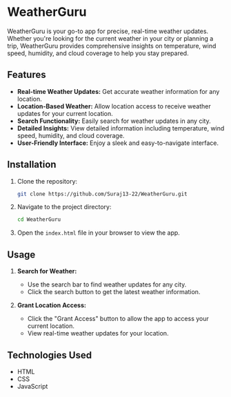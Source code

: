 # WeatherGuru

WeatherGuru is your go-to app for precise, real-time weather updates. Whether you're looking for the current weather in your city or planning a trip, WeatherGuru provides comprehensive insights on temperature, wind speed, humidity, and cloud coverage to help you stay prepared.

## Features

- **Real-time Weather Updates:** Get accurate weather information for any location.
- **Location-Based Weather:** Allow location access to receive weather updates for your current location.
- **Search Functionality:** Easily search for weather updates in any city.
- **Detailed Insights:** View detailed information including temperature, wind speed, humidity, and cloud coverage.
- **User-Friendly Interface:** Enjoy a sleek and easy-to-navigate interface.

## Installation

1. Clone the repository:
    ```bash
    git clone https://github.com/Suraj13-22/WeatherGuru.git
    ```
2. Navigate to the project directory:
    ```bash
    cd WeatherGuru
    ```
3. Open the `index.html` file in your browser to view the app.

## Usage

1. **Search for Weather:**
   - Use the search bar to find weather updates for any city.
   - Click the search button to get the latest weather information.

2. **Grant Location Access:**
   - Click the "Grant Access" button to allow the app to access your current location.
   - View real-time weather updates for your location.

## Technologies Used

- HTML
- CSS
- JavaScript
